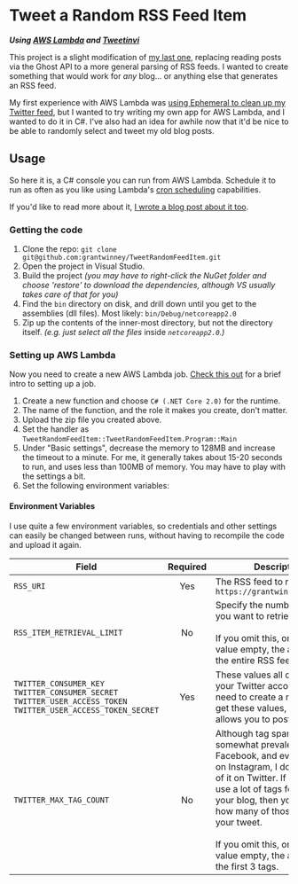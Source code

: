 # Tweet a Random RSS Feed Item

***Using [AWS Lambda](https://aws.amazon.com/lambda/) and [Tweetinvi](https://github.com/linvi/tweetinvi)***

This project is a slight modification of [my last one](https://github.com/grantwinney/TweetRandomFeedItemForGhost), replacing reading posts via the Ghost API to a more general parsing of RSS feeds. I wanted to create something that would work for *any* blog... or anything else that generates an RSS feed.

My first experience with AWS Lambda was [using Ephemeral to clean up my Twitter feed](https://grantwinney.com/my-first-experience-with-aws-lambda/), but I wanted to try writing my own app for AWS Lambda, and I wanted to do it in C#. I've also had an idea for awhile now that it'd be nice to be able to randomly select and tweet my old blog posts.

## Usage

So here it is, a C# console you can run from AWS Lambda. Schedule it to run as often as you like using Lambda's [cron scheduling](https://docs.aws.amazon.com/lambda/latest/dg/tutorial-scheduled-events-schedule-expressions.html) capabilities.

If you'd like to read more about it, [I wrote a blog post about it too](https://grantwinney.com/using-aws-lambda-to-tweet-random-posts-from-an-rss-feed/).

### Getting the code

1. Clone the repo: `git clone git@github.com:grantwinney/TweetRandomFeedItem.git`
2. Open the project in Visual Studio.
3. Build the project _(you may have to right-click the NuGet folder and choose 'restore' to download the dependencies, although VS usually takes care of that for you)_
4. Find the `bin` directory on disk, and drill down until you get to the assemblies (dll files). Most likely: `bin/Debug/netcoreapp2.0`
5. Zip up the contents of the inner-most directory, but not the directory itself. _(e.g. just select all the files_ inside _`netcoreapp2.0`.)_

### Setting up AWS Lambda

Now you need to create a new AWS Lambda job. [Check this out](https://vickylai.com/verbose/free-twitter-bot-aws-lambda/#setting-up-aws-lambda) for a brief intro to setting up a job.

1. Create a new function and choose `C# (.NET Core 2.0)` for the runtime.
2. The name of the function, and the role it makes you create, don't matter.
3. Upload the zip file you created above.
4. Set the handler as `TweetRandomFeedItem::TweetRandomFeedItem.Program::Main`
5. Under "Basic settings", decrease the memory to 128MB and increase the timeout to a minute. For me, it generally takes about 15-20 seconds to run, and uses less than 100MB of memory. You may have to play with the settings a bit.
6. Set the following environment variables:

#### Environment Variables

I use quite a few environment variables, so credentials and other settings can easily be changed between runs, without having to recompile the code and upload it again.

| Field        | Required           | Description  |
| ------------- |:-------------:| -----|
| `RSS_URI`   | Yes | The RSS feed to read in, like: `https://grantwinney.com/rss/` |
| `RSS_ITEM_RETRIEVAL_LIMIT`      | No | Specify the number of posts you want to retrieve.<br><br>If you omit this, or leave the value empty, the app will read the entire RSS feed. |
| `TWITTER_CONSUMER_KEY`<br>`TWITTER_CONSUMER_SECRET`<br>`TWITTER_USER_ACCESS_TOKEN`<br>`TWITTER_USER_ACCESS_TOKEN_SECRET`      | Yes      | These values all come from your Twitter account. You need to create a new app to get these values, which allows you to post tweets. |
| `TWITTER_MAX_TAG_COUNT` | No      | Although tag spamming is somewhat prevalent on Facebook, and even more-so on Instagram, I don't see a lot of it on Twitter. If you tend to use a lot of tags for posts on your blog, then you can limit how many of those transfer to your tweet.<br><br>If you omit this, or leave the value empty, the app will use the first 3 tags. |
